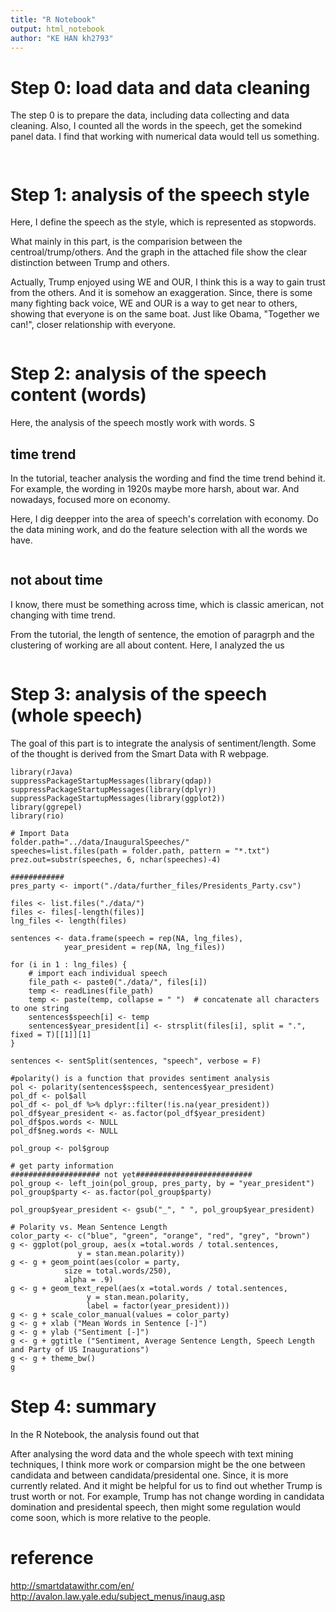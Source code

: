 ```yaml
---
title: "R Notebook"
output: html_notebook
author: "KE HAN kh2793"
---
```


# Step 0: load data and data cleaning

The step 0 is to prepare the data, including data collecting and data cleaning. Also, I counted all the words in the speech, get the somekind panel data. I find that working with numerical data would tell us something.

```{r}


```


# Step 1: analysis of the speech style

Here, I define the speech as the style, which is represented as stopwords.

What mainly in this part, is the comparision between the centroal/trump/others. And the graph in the attached file show the clear distinction between Trump and others.

Actually, Trump enjoyed using WE and OUR, I think this is a way to gain trust from the others. And  it is somehow an exaggeration. Since, there is some many fighting back voice, WE and OUR is a way to get near to others, showing that everyone is on the same boat. Just like Obama, "Together we can!", closer relationship with everyone.

```{r}

```

# Step 2: analysis of the speech content (words)

Here, the analysis of the speech mostly work with words. S
## time trend

In the tutorial, teacher analysis the wording and find the time trend behind it. For example, the wording in 1920s maybe more harsh, about war. And nowadays, focused more on economy.

Here, I dig deepper into the area of speech's correlation with economy. Do the data mining work, and do the feature selection with all the words we have.

```{r}

```

## not about time

I know, there must be something across time, which is classic american, not changing with time trend.

From the tutorial, the length of sentence, the emotion of paragrph and the clustering of working are all about content. Here, I analyzed the us

```{r}

```

# Step 3: analysis of the speech (whole speech)

The goal of this part is to integrate the analysis of sentiment/length. Some of the thought is derived from the Smart Data with R webpage.

```{r}
library(rJava)
suppressPackageStartupMessages(library(qdap))
suppressPackageStartupMessages(library(dplyr))
suppressPackageStartupMessages(library(ggplot2))
library(ggrepel)
library(rio)

# Import Data
folder.path="../data/InauguralSpeeches/"
speeches=list.files(path = folder.path, pattern = "*.txt")
prez.out=substr(speeches, 6, nchar(speeches)-4)

############
pres_party <- import("./data/further_files/Presidents_Party.csv")

files <- list.files("./data/")
files <- files[-length(files)]
lng_files <- length(files)

sentences <- data.frame(speech = rep(NA, lng_files),
            year_president = rep(NA, lng_files))

for (i in 1 : lng_files) {
    # import each individual speech
    file_path <- paste0("./data/", files[i])
    temp <- readLines(file_path)
    temp <- paste(temp, collapse = " ")  # concatenate all characters to one string
    sentences$speech[i] <- temp
    sentences$year_president[i] <- strsplit(files[i], split = ".", fixed = T)[[1]][1]
}

sentences <- sentSplit(sentences, "speech", verbose = F)

#polarity() is a function that provides sentiment analysis
pol <- polarity(sentences$speech, sentences$year_president)
pol_df <- pol$all
pol_df <- pol_df %>% dplyr::filter(!is.na(year_president))
pol_df$year_president <- as.factor(pol_df$year_president)
pol_df$pos.words <- NULL
pol_df$neg.words <- NULL

pol_group <- pol$group

# get party information
#################### not yet##########################
pol_group <- left_join(pol_group, pres_party, by = "year_president")
pol_group$party <- as.factor(pol_group$party)

pol_group$year_president <- gsub("_", " ", pol_group$year_president)

# Polarity vs. Mean Sentence Length
color_party <- c("blue", "green", "orange", "red", "grey", "brown")
g <- ggplot(pol_group, aes(x =total.words / total.sentences, 
               y = stan.mean.polarity))
g <- g + geom_point(aes(color = party,
            size = total.words/250),
            alpha = .9)
g <- g + geom_text_repel(aes(x =total.words / total.sentences, 
                 y = stan.mean.polarity,
                 label = factor(year_president)))
g <- g + scale_color_manual(values = color_party)
g <- g + xlab ("Mean Words in Sentence [-]")
g <- g + ylab ("Sentiment [-]")
g <- g + ggtitle ("Sentiment, Average Sentence Length, Speech Length and Party of US Inaugurations")
g <- g + theme_bw()
g
```

# Step 4: summary

In the R Notebook, the analysis found out that  

After analysing the word data and the whole speech with text mining techniques, I think more work or comparsion might be the one between candidata and between candidata/presidental one. Since, it is more currently related. And it might be helpful for us to find out whether Trump is trust worth or not. For example, Trump has not change wording in candidata domination and presidental speech, then might some regulation would come soon, which is more relative to the people.






# reference
http://smartdatawithr.com/en/
http://avalon.law.yale.edu/subject_menus/inaug.asp

